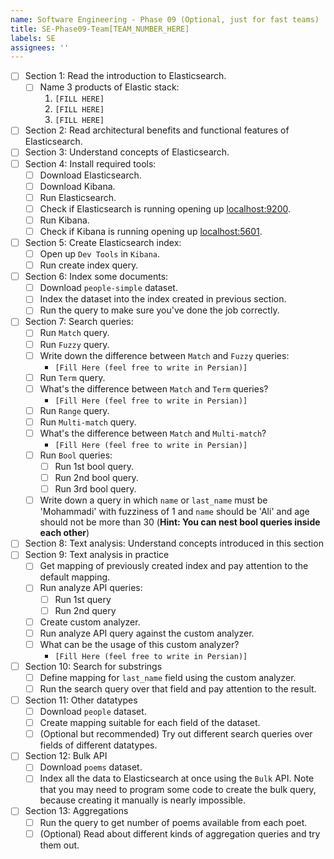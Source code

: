 ```yaml
---
name: Software Engineering - Phase 09 (Optional, just for fast teams)
title: SE-Phase09-Team[TEAM_NUMBER_HERE]
labels: SE
assignees: ''
---
```


-   [ ] Section 1: Read the introduction to Elasticsearch.
    -   [ ] Name 3 products of Elastic stack:
        1. `[FILL HERE]`
        1. `[FILL HERE]`
        1. `[FILL HERE]`
-   [ ] Section 2: Read architectural benefits and functional features of Elasticsearch.
-   [ ] Section 3: Understand concepts of Elasticsearch.
-   [ ] Section 4: Install required tools:
    -   [ ] Download Elasticsearch.
    -   [ ] Download Kibana.
    -   [ ] Run Elasticsearch.
    -   [ ] Check if Elasticsearch is running opening up [localhost:9200](localhost:9200).
    -   [ ] Run Kibana.
    -   [ ] Check if Kibana is running opening up [localhost:5601](localhost:5601).
-   [ ] Section 5: Create Elasticsearch index:
    -   [ ] Open up `Dev Tools` in `Kibana`.
    -   [ ] Run create index query.
-   [ ] Section 6: Index some documents:
    -   [ ] Download `people-simple` dataset.
    -   [ ] Index the dataset into the index created in previous section.
    -   [ ] Run the query to make sure you've done the job correctly.
-   [ ] Section 7: Search queries:
    -   [ ] Run `Match` query.
    -   [ ] Run `Fuzzy` query.
    -   [ ] Write down the difference between `Match` and `Fuzzy` queries:
        -   `[Fill Here (feel free to write in Persian)]`
    -   [ ] Run `Term` query.
    -   [ ] What's the difference between `Match` and `Term` queries?
        -   `[Fill Here (feel free to write in Persian)]`
    -   [ ] Run `Range` query.
    -   [ ] Run `Multi-match` query.
    -   [ ] What's the difference between `Match` and `Multi-match`?
        -   `[Fill Here (feel free to write in Persian)]`
    -   [ ] Run `Bool` queries:
        -   [ ] Run 1st bool query.
        -   [ ] Run 2nd bool query.
        -   [ ] Run 3rd bool query.
    -   [ ] Write down a query in which `name` or `last_name` must be 'Mohammadi' with fuzziness of 1 and `name` should be 'Ali' and age should not be more than 30 (**Hint: You can nest bool queries inside each other**)
-   [ ] Section 8: Text analysis: Understand concepts introduced in this section
-   [ ] Section 9: Text analysis in practice
    -   [ ] Get mapping of previously created index and pay attention to the default mapping.
    -   [ ] Run analyze API queries:
        -   [ ] Run 1st query
        -   [ ] Run 2nd query
    -   [ ] Create custom analyzer.
    -   [ ] Run analyze API query against the custom analyzer.
    -   [ ] What can be the usage of this custom analyzer?
        -   `[Fill Here (feel free to write in Persian)]`
-   [ ] Section 10: Search for substrings
    -   [ ] Define mapping for `last_name` field using the custom analyzer.
    -   [ ] Run the search query over that field and pay attention to the result.
-   [ ] Section 11: Other datatypes
    -   [ ] Download `people` dataset.
    -   [ ] Create mapping suitable for each field of the dataset.
    -   [ ] (Optional but recommended) Try out different search queries over fields of different datatypes.
-   [ ] Section 12: Bulk API
    -   [ ] Download `poems` dataset.
    -   [ ] Index all the data to Elasticsearch at once using the `Bulk` API. Note that you may need to program some code to create the bulk query, because creating it manually is nearly impossible.
-   [ ] Section 13: Aggregations
    -   [ ] Run the query to get number of poems available from each poet.
    -   [ ] (Optional) Read about different kinds of aggregation queries and try them out.
